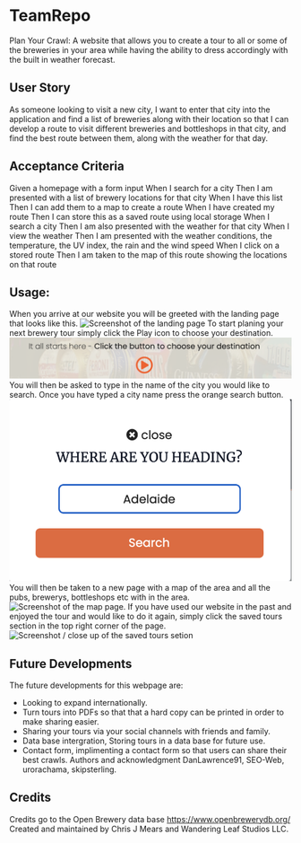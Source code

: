 # TeamRepo
Plan Your Crawl:
A website that allows you to create a tour to all or some of the breweries in your area while having the ability to dress accordingly with the built in weather forecast.

## User Story
As someone looking to visit a new city, I want to enter that city into the application and find a list of breweries along with their location so that I can develop a route to visit different breweries and bottleshops in that city, and find the best route between them, along with the weather for that day.

## Acceptance Criteria
Given a homepage with a form input
When I search for a city
Then I am presented with a list of brewery locations for that city
When I have this list
Then I can add them to a map to create a route
When I have created my route
Then I can store this as a saved route using local storage
When I search a city
Then I am also presented with the weather for that city
When I view the weather
Then I am presented with the weather conditions, the temperature, the UV index, the rain and the wind speed
When I click on a stored route
Then I am taken to the map of this route showing the locations on that route

## Usage:
When you arrive at our website you will be greeted with the landing page that looks like this. 
<img src='/assets/images/landing-page.png' alt='Screenshot of the landing page'>
To start planing your next brewery tour simply click the Play icon to choose your destination. 
<img src='/assets/images/play.png' alt='Screenshot of the play button'>
You will then be asked to type in the name of the city you would like to search. Once you have typed a city name press the orange search button.
<img src='/assets/images/search.png' alt='screenshot of the orange searchbar'>
You will then be taken to a new page with a map of the area and all the pubs, brewerys, bottleshops etc with in the area. 
<img src='/assets/images/map.png>' alt='Screenshot of the map page.'>
If you have used our website in the past and enjoyed the tour and would like to do it again, simply click the saved tours section in the top right corner of the page.
<img src='saved-tours' alt='Screenshot / close up of the saved tours setion'>

## Future Developments
The future developments for this webpage are:
- Looking to expand internationally. 
- Turn tours into PDFs so that that a hard copy can be printed in order to make sharing easier.
- Sharing your tours via your social channels with friends and family.
- Data base intergration, Storing tours in a data base for future use.
- Contact form, implimenting a contact form so that users can share their best crawls.
Authors and acknowledgment
DanLawrence91, SEO-Web, urorachama, skipsterling.

## Credits
Credits go to the Open Brewery data base https://www.openbrewerydb.org/
Created and maintained by Chris J Mears and Wandering Leaf Studios LLC.

